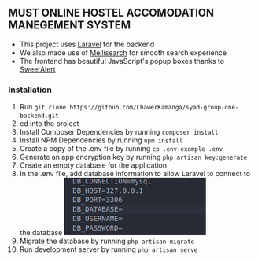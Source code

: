 ## MUST ONLINE HOSTEL ACCOMODATION MANEGEMENT SYSTEM ##

- This project uses [Laravel](https://laravel.com) for the backend
- We also made use of [Meilisearch](https://www.meilisearch.com/) for smooth search experience
- The frontend has beautiful JavaScript's popup boxes thanks to [SweetAlert](https://sweetalert2.github.io)

### Installation ###


1. Run `git clone https://github.com/ChawerKamanga/syad-group-one-backend.git`
2. cd into the project 
3. Install Composer Dependencies by running `composer install`
4. Install NPM Dependencies by running `npm install`
5. Create a copy of the .env file by running `cp .env.example .env`
6. Generate an app encryption key by running `php artisan key:generate`
7. Create an empty database for the application
8. In the .env file, add database information to allow Laravel to connect to the database
![Image of the .env!](/readmeimages/screenshot.png)
9. Migrate the database by running `php artisan migrate`
10. Run development server by running `php artisan serve`
